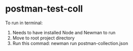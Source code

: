 # postman-test-coll

To run in terminal: 
1. Needs to have installed Node and Newman to run
2. Move to root project directory
3. Run this commad: newman run postman-collection.json
